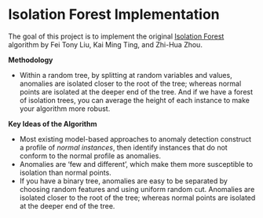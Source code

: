 # Isolation Forest Implementation
The goal of this project is to implement the original [Isolation Forest](https://cs.nju.edu.cn/zhouzh/zhouzh.files/publication/icdm08b.pdf) algorithm by Fei Tony Liu, Kai Ming Ting, and Zhi-Hua Zhou.      

**Methodology**     
- Within a random tree, by splitting at random variables and values, anomalies are isolated closer to the root of the tree; whereas normal points are isolated at the deeper end of the tree. And if we have a forest of isolation trees, you can average the height of each instance to make your algorithm more robust. 


**Key Ideas of the Algorithm**       
 - Most existing model-based approaches to anomaly detection construct a profile of *normal instances*, then identify instances that do not conform to the normal profile as anomalies.      
 - Anomalies are ‘few and different’, which make them more susceptible to isolation than normal points.        
 - If you have a binary tree, anomalies are easy to be separated by choosing random features and using uniform random cut. Anomalies are isolated closer to the root of the tree; whereas normal points are isolated at the deeper end of the tree.     
 


